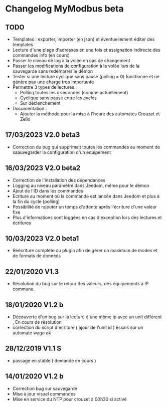 # Changelog MyModbus beta

## TODO
- Templates : exporter, importer (en json) et éventuellement éditer des templates
- Lecture d'une plage d'adresses en une fois et assignation indirecte des commandes info (en cours)
- Passer le niveau de log à la volée en cas de changement
- Passer les modifications de configuration à la volée lors de la sauvegarde sans redémarrer le démon
- Tester si une lecture cyclique sans pause (polling = 0) fonctionne et ne génère pas une charge trop importante
- Permettre 3 types de lectures :
  - Polling toutes les x secondes (comme actuellement)
  - Cyclique sans pause entre les cycles
  - Sur déclenchement
- Documentation :
  - Ajouter la méthode pour la mise à l'heure des automates Crouzet et Zelio

## 17/03/2023 V2.0 beta3
- Correction du bug qui supprimait toutes les commandes au moment de saauvegarder la configuration d'un équipement

## 16/03/2023 V2.0 beta2
- Correction de l'installation des dépendances
- Logging au niveau paramétré dans Jeedom, même pour le démon
- Ajout de l'ID dans les commandes
- Ecriture au moment où la commande est lancée dans Jeedom et plus à la fin du cycle (polling)
- Possibilité de rajouter un temps d'attente après l'écriture d'une valeur fixe
- Plus d'informations sont loggées en cas d'exception lors des lectures et écritures

## 10/03/2023 V2.0 beta1
- Réécriture complète du plugin afin de gérer un maximum de modes et de formats de données

## 22/01/2020 V1.3
- Résolution du bug sur le retour des valeurs, des équipements à IP commune.

## 18/01/2020 V1.2 b
- Découverte d'un bug sur la lecture d'une même ip avec un unit différent , En cours de résolution 
- correction du script d'ecriture ( ajour de l'unit id ) essais sur un automate wago ok  

## 28/12/2019 V1.1 S
- passage en stable ( demande en cours ) 

## 14/01/2020 V1.2 b

- Correction bug sur sauvegarde
- Mise à jour visuel commandes
- Mise en service du NTP pour crouzet à 00h30 si activé
